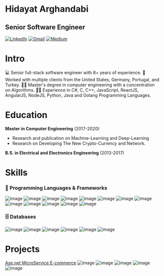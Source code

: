 Hidayat Arghandabi
======

## Senior Software Engineer 

[![LinkedIn](https://img.shields.io/badge/linkedin-%230077B5.svg?style=for-the-badge&logo=linkedin&logoColor=white)](https://www.linkedin.com/in/hidayatarg/) [![Gmail](https://img.shields.io/badge/Gmail-D14836?style=for-the-badge&logo=gmail&logoColor=white)](hidayatarg@gmail.com) [![Medium](https://img.shields.io/badge/Medium-12100E?style=for-the-badge&logo=medium&logoColor=white)](https://medium.com/@hidayatarg/) 

Intro
========

💻 Senior full-stack software engineer with 8+ years of experience. 
💼 Worked with multiple clients from the United States, Germany, Portugal, and Turkey. 
👨‍🏫 Master's degree in computer engineering with a concentration on Algorithms.
👨‍💻 Experience in C#, C, C++, JavaScript, ReactJS, AngularJS, NodeJS, Python, Java and Golang Programming Languages. 

Education
========
**Master in Computer Engineering** (2017-2020)
- Research and publication on Machine-Learning and Deep-Learning
- Research on Developing The New Crypto-Currency and Network. 

**B.S. in Electrical and Electronics Engineering** (2013-2017)

Skills
========
### 🧰 Programming Languages & Frameworks
![image](https://img.icons8.com/color/48/awslambda.png)
![image](https://img.icons8.com/color/48/000000/c-sharp-logo.png)
![image](https://img.icons8.com/color/48/000000/net-framework.png)
![image](https://img.icons8.com/color/50/0000/nodejs.png)
![image](https://img.icons8.com/officel/50/000000/react.png)
![image](https://img.icons8.com/color/48/000000/angularjs.png)
![image](https://img.icons8.com/color/48/000000/golang.png)
![image](https://img.icons8.com/color/48/000000/javascript.png)
![image](https://img.icons8.com/color/48/000000/typescript.png)
![image](https://img.icons8.com/color/48/000000/python.png)
![image](https://img.icons8.com/color/48/c-programming.png)
![image](https://img.icons8.com/color/48/c-plus-plus-logo.png)
![image](https://img.icons8.com/color/48/amazon-web-services.png)


### 🗄️ Databases

![image](https://img.icons8.com/color/48/microsoft-sql-server.png)
![image](https://img.icons8.com/color/48/postgreesql.png)
![image](https://img.icons8.com/color/48/mongodb.png)
![image](https://img.icons8.com/color/48/redis.png)
![image](https://img.icons8.com/color/48/oracle-logo.png)
![image](https://img.icons8.com/color/48/amazon-s3.png)

Projects
========
[Asp.net MicroService E-commerce](https://github.com/hidayatarg/AspnetMicroservices) ![image](https://img.icons8.com/color/30/000000/c-sharp-logo.png) ![image](https://img.icons8.com/color/30/microsoft-sql-server.png) ![image](https://img.icons8.com/color/30/mongodb.png) ![image](https://img.icons8.com/color/30/postgreesql.png) ![image](https://img.icons8.com/color/30/redis.png)
